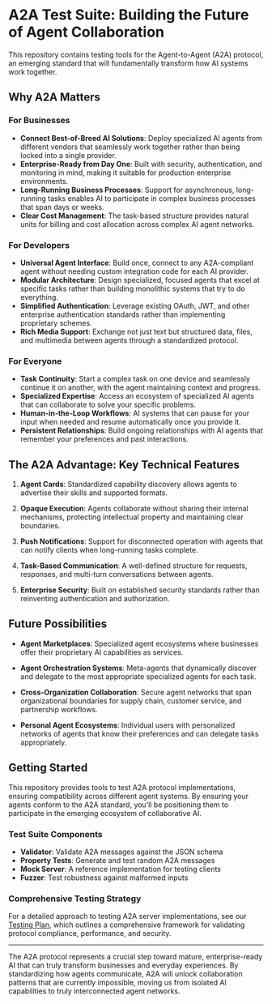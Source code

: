 # A2A Test Suite: Building the Future of Agent Collaboration

This repository contains testing tools for the Agent-to-Agent (A2A) protocol, an emerging standard that will fundamentally transform how AI systems work together.

## Why A2A Matters

### For Businesses

* **Connect Best-of-Breed AI Solutions**: Deploy specialized AI agents from different vendors that seamlessly work together rather than being locked into a single provider.
* **Enterprise-Ready from Day One**: Built with security, authentication, and monitoring in mind, making it suitable for production enterprise environments.
* **Long-Running Business Processes**: Support for asynchronous, long-running tasks enables AI to participate in complex business processes that span days or weeks.
* **Clear Cost Management**: The task-based structure provides natural units for billing and cost allocation across complex AI agent networks.

### For Developers

* **Universal Agent Interface**: Build once, connect to any A2A-compliant agent without needing custom integration code for each AI provider.
* **Modular Architecture**: Design specialized, focused agents that excel at specific tasks rather than building monolithic systems that try to do everything.
* **Simplified Authentication**: Leverage existing OAuth, JWT, and other enterprise authentication standards rather than implementing proprietary schemes.
* **Rich Media Support**: Exchange not just text but structured data, files, and multimedia between agents through a standardized protocol.

### For Everyone

* **Task Continuity**: Start a complex task on one device and seamlessly continue it on another, with the agent maintaining context and progress.
* **Specialized Expertise**: Access an ecosystem of specialized AI agents that can collaborate to solve your specific problems.
* **Human-in-the-Loop Workflows**: AI systems that can pause for your input when needed and resume automatically once you provide it.
* **Persistent Relationships**: Build ongoing relationships with AI agents that remember your preferences and past interactions.

## The A2A Advantage: Key Technical Features

1. **Agent Cards**: Standardized capability discovery allows agents to advertise their skills and supported formats.

2. **Opaque Execution**: Agents collaborate without sharing their internal mechanisms, protecting intellectual property and maintaining clear boundaries.

3. **Push Notifications**: Support for disconnected operation with agents that can notify clients when long-running tasks complete.

4. **Task-Based Communication**: A well-defined structure for requests, responses, and multi-turn conversations between agents.

5. **Enterprise Security**: Built on established security standards rather than reinventing authentication and authorization.

## Future Possibilities

* **Agent Marketplaces**: Specialized agent ecosystems where businesses offer their proprietary AI capabilities as services.

* **Agent Orchestration Systems**: Meta-agents that dynamically discover and delegate to the most appropriate specialized agents for each task.

* **Cross-Organization Collaboration**: Secure agent networks that span organizational boundaries for supply chain, customer service, and partnership workflows.

* **Personal Agent Ecosystems**: Individual users with personalized networks of agents that know their preferences and can delegate tasks appropriately.

## Getting Started

This repository provides tools to test A2A protocol implementations, ensuring compatibility across different agent systems. By ensuring your agents conform to the A2A standard, you'll be positioning them to participate in the emerging ecosystem of collaborative AI.

### Test Suite Components

- **Validator**: Validate A2A messages against the JSON schema
- **Property Tests**: Generate and test random A2A messages
- **Mock Server**: A reference implementation for testing clients
- **Fuzzer**: Test robustness against malformed inputs

### Comprehensive Testing Strategy

For a detailed approach to testing A2A server implementations, see our [Testing Plan](testing_plan.md), which outlines a comprehensive framework for validating protocol compliance, performance, and security.

---

The A2A protocol represents a crucial step toward mature, enterprise-ready AI that can truly transform businesses and everyday experiences. By standardizing how agents communicate, A2A will unlock collaboration patterns that are currently impossible, moving us from isolated AI capabilities to truly interconnected agent networks.
